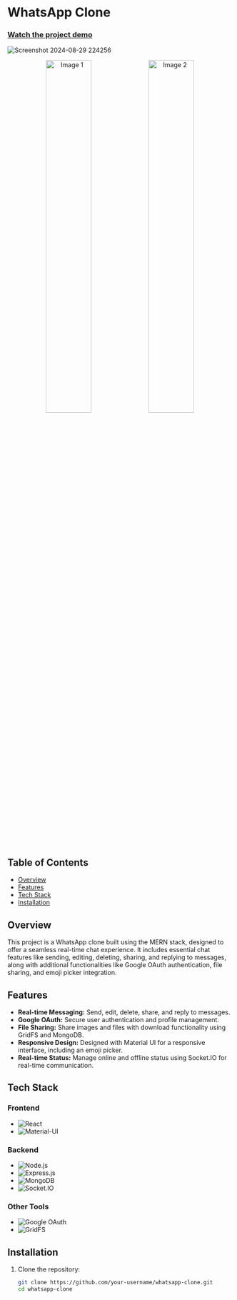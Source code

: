 # WhatsApp Clone

### [Watch the project demo](https://www.youtube.com/watch?v=aSioEeUZ2jA)

![Screenshot 2024-08-29 224256](https://github.com/user-attachments/assets/453ea7bd-6626-4ef2-ac93-0635a736b486)

<p align="center">
  <img src="https://github.com/user-attachments/assets/007b4726-8ebc-4a1a-abef-675e0455adb3" alt="Image 1" width="45%">
  <img src="https://github.com/user-attachments/assets/39fd5968-1d25-4a2c-9c7b-121cb6a4465a" alt="Image 2" width="45%">
</p>

## Table of Contents

- [Overview](#overview)
- [Features](#features)
- [Tech Stack](#tech-stack)
- [Installation](#installation)

## Overview

This project is a WhatsApp clone built using the MERN stack, designed to offer a seamless real-time chat experience. It includes essential chat features like sending, editing, deleting, sharing, and replying to messages, along with additional functionalities like Google OAuth authentication, file sharing, and emoji picker integration.

## Features

- **Real-time Messaging:** Send, edit, delete, share, and reply to messages.
- **Google OAuth:** Secure user authentication and profile management.
- **File Sharing:** Share images and files with download functionality using GridFS and MongoDB.
- **Responsive Design:** Designed with Material UI for a responsive interface, including an emoji picker.
- **Real-time Status:** Manage online and offline status using Socket.IO for real-time communication.

## Tech Stack

### Frontend
- ![React](https://img.shields.io/badge/-React-61DAFB?style=for-the-badge&logo=react&logoColor=white)
- ![Material-UI](https://img.shields.io/badge/-Material--UI-0081CB?style=for-the-badge&logo=material-ui&logoColor=white)

### Backend
- ![Node.js](https://img.shields.io/badge/-Node.js-339933?style=for-the-badge&logo=node.js&logoColor=white)
- ![Express.js](https://img.shields.io/badge/-Express.js-000000?style=for-the-badge&logo=express&logoColor=white)
- ![MongoDB](https://img.shields.io/badge/-MongoDB-47A248?style=for-the-badge&logo=mongodb&logoColor=white)
- ![Socket.IO](https://img.shields.io/badge/-Socket.IO-010101?style=for-the-badge&logo=socket.io&logoColor=white)

### Other Tools
- ![Google OAuth](https://img.shields.io/badge/-Google_OAuth-4285F4?style=for-the-badge&logo=google&logoColor=white)
- ![GridFS](https://img.shields.io/badge/-GridFS-47A248?style=for-the-badge&logo=mongodb&logoColor=white)

## Installation

1. Clone the repository:
   ```bash
   git clone https://github.com/your-username/whatsapp-clone.git
   cd whatsapp-clone
